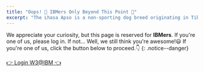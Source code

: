 ```yaml
---
title: "Oops! 🚧 IBMers Only Beyond This Point 🚧"
excerpt: "The Lhasa Apso is a non-sporting dog breed originating in Tibet."
---
```


We appreciate your curiosity, but this page is reserved for **IBMers**. If you're one of us, please log in. If not… Well, we still think you're awesome!😃
If you're one of us, click the button below to proceed.👇
{: .notice--danger}

<a href="https://pages.github.ibm.com/Miftah-Choiri/relocation/01-relocation-danamon-bsd-dmg/" class="btn btn--info">👉 Login W3@IBM 👈</a>




